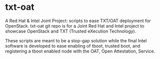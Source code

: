 txt-oat
=======


A Red Hat &amp; Intel Joint Project: scripts to ease TXT/OAT deployment for OpenStack.
txt-oat git repo is for a Joint Red Hat and Intel project to showcase OpenStack
and TXT (Trusted eXecution Technology).

These scripts are meant to be a stop-gap solution while the final Intel
software is developed to ease enabling of tboot, trusted boot, and registering
a tboot enabled node with the OAT, Open Attestation, Service.


